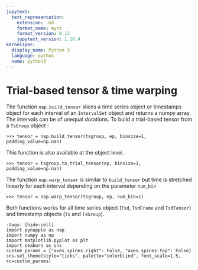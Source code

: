 ```yaml
---
jupytext:
  text_representation:
    extension: .md
    format_name: myst
    format_version: 0.13
    jupytext_version: 1.16.4
kernelspec:
  display_name: Python 3
  language: python
  name: python3
---
```


Trial-based tensor & time warping
=================================

The function `nap.build_tensor` slices a time series object or timestamps object for each interval of an `IntervalSet` object and returns 
a numpy array. The intervals can be of unequal durations. To build a trial-based tensor from a `TsGroup` object :

```
>>> tensor = nap.build_tensor(tsgroup, ep, binsize=1, padding_value=np.nan)
```

This function is also available at the object level.

```
>>> tensor = tsgroup.to_trial_tensor(ep, binsize=1, padding_value=np.nan)
```

The function `nap.warp_tensor` is similar to `build_tensor` but time is stretched linearly for each interval depending on
the parameter `num_bin`

```
>>> tensor = nap.warp_tensor(tsgroup, ep, num_bin=1)
```

Both functions works for all time series object (`Tsd`, `TsdFrame` and `TsdTensor`) and timestamp objects (`Ts` and `TsGroup`).

```{code-cell} ipython3
:tags: [hide-cell]
import pynapple as nap
import numpy as np
import matplotlib.pyplot as plt
import seaborn as sns
custom_params = {"axes.spines.right": False, "axes.spines.top": False}
sns.set_theme(style="ticks", palette="colorblind", font_scale=1.5, rc=custom_params)
```

